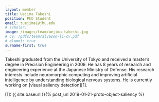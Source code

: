 ```yaml
---
layout: member
title: Uejima Takeshi
position: PhD Student
email: tuejima1@jhu.edu
# scholar:
image: /images/team/uejima-takeshi.jpg
# cv: /pdfs/team/alvason-li-cv.pdf
# alumni: true
surname-first: true
---
```


Takeshi graduated from the University of Tokyo and received a master’s degree in Precision Engineering in 2009. He has 8 years of research and engineering experience at the Japanese Ministry of Defense. His research interests include neuromorphic computing and improving artificial intelligence by understanding biological nervous systems. He is currently working on [visual saliency detection][1].

[1]: {{ site.baseurl }}{% post_url 2019-01-21-proto-object-saliency %}
